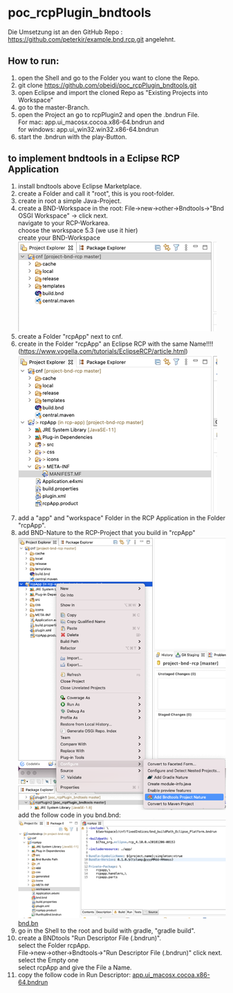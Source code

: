 # poc_rcpPlugin_bndtools
Die Umsetzung ist an den GitHub Repo : https://github.com/peterkir/example.bnd.rcp.git angelehnt.

## How to run:
 1. open the Shell and go to the Folder you want to clone the Repo.
 2. git clone https://github.com/obeidi/poc_rcpPlugin_bndtools.git
 3. open Eclipse and import the cloned Repo as "Existing Projects into Workspace" 
 4. go to the master-Branch.
 5. open the Project an go to rcpPlugin2 and open the .bndrun File.  
    For mac: app.ui_macosx.cocoa.x86-64.bndrun and  
	for windows: app.ui_win32.win32.x86-64.bndrun
 6. start the .bndrun with the play-Button. 
 
 ## to implement bndtools in a Eclipse RCP Application 
 1. install bndtools above Eclipse Marketplace.
 2. create a Folder and call it "root", this is you root-folder.
 3. create in root a simple Java-Project.
 4. create a BND-Workspace in the root:
	File->new->other->Bndtools->"Bnd OSGI Workspace" -> click next.  
	navigate to your RCP-Workarea.  
	choose the workspace 5.3 (we use it hier)  
	create your BND-Workspace
    ![bndtools-Workspace](pic/workspace-eclipse.png "bndtools-Workspace")
 5. create a Folder "rcpApp" next to cnf. 
 6. create in the Folder "rcpApp" an Eclipse RCP with the same Name!!!! (https://www.vogella.com/tutorials/EclipseRCP/article.html)
    ![rcpApp-init](pic/rcpApp-init.png "rcpApp-init") 
 7. add a "app" and "workspace" Folder in the RCP Application in the Folder "rcpApp".
 8. add BND-Nature to the RCP-Project that you build in "rcpApp"
    ![rcp-bnd-nature](pic/rcp-bnd-nature.png "rcp-bnd-nature") 
    add the follow code in you bnd.bnd:
    ![bnd-BND](pic/bnd-bnd.png "bnd-BND")
	[bnd.bn](./rcpPlugin2/bnd.bnd "bnd.bnd") 
 9. go in the Shell to the root and build with gradle, "gradle build".
 10. create a BNDtools "Run Descriptor File (.bndrun)".  
	 select the Folder rcpApp.  
     File->new->other->Bndtools->"Run Descriptor File (.bndrun)" click next.  
	 select the Empty one  
	 select rcpApp and give the File a Name.
 11. copy the follow code in Run Descriptor: 
    [app.ui_macosx.cocoa.x86-64.bndrun](./rcpPlugin2/app.ui_macosx.cocoa.x86-64.bndrun "app.ui_macosx.cocoa.x86-64.bndrun") 
